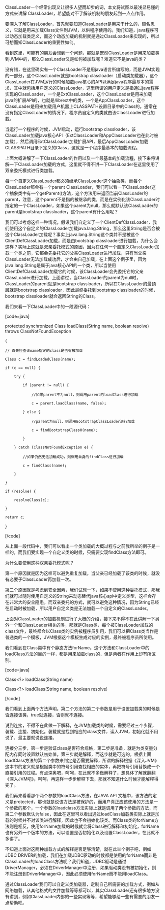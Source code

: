 ClassLoader一个经常出现又让很多人望而却步的词，本文将试图以最浅显易懂的方式来讲解 ClassLoader，希望能对不了解该机制的朋友起到一点点作用。 
要深入了解ClassLoader，首先就要知道ClassLoader是用来干什么的，顾名思义，它就是用来加载Class文件到JVM，以供程序使用的。我们知道，java程序可以动态加载类定义，而这个动态加载的机制就是通过ClassLoader来实现的，所以可想而知ClassLoader的重要性如何。 
看到这里，可能有的朋友会想到一个问题，那就是既然ClassLoader是用来加载类到JVM中的，那么ClassLoader又是如何被加载呢？难道它不是java的类？ 
没有错，在这里确实有一个ClassLoader不是用java语言所编写的，而是JVM实现的一部分，这个ClassLoader就是bootstrap classloader（启动类加载器），这个ClassLoader在JVM运行的时候加载java核心的API以满足java程序最基本的需求，其中就包括用户定义的ClassLoader，这里所谓的用户定义是指通过java程序实现的ClassLoader，一个是ExtClassLoader，这个ClassLoader是用来加载java的扩展API的，也就是/lib/ext中的类，一个是AppClassLoader，这个ClassLoader是用来加载用户机器上CLASSPATH设置目录中的Class的，通常在没有指定ClassLoader的情况下，程序员自定义的类就由该ClassLoader进行加载。 
当运行一个程序的时候，JVM启动，运行bootstrap classloader，该ClassLoader加载java核心API（ExtClassLoader和AppClassLoader也在此时被加载），然后调用ExtClassLoader加载扩展API，最后AppClassLoader加载CLASSPATH目录下定义的Class，这就是一个程序最基本的加载流程。 
上面大概讲解了一下ClassLoader的作用以及一个最基本的加载流程，接下来将讲解一下ClassLoader加载的方式，这里就不得不讲一下ClassLoader在这里使用了双亲委托模式进行类加载。 
每一个自定义ClassLoader都必须继承ClassLoader这个抽象类，而每个ClassLoader都会有一个parent ClassLoader，我们可以看一下ClassLoader这个抽象类中有一个getParent()方法，这个方法用来返回当前ClassLoader的parent，注意，这个parent不是指的被继承的类，而是在实例化该ClassLoader时指定的一个ClassLoader，如果这个parent为null，那么就默认该ClassLoader的parent是bootstrap classloader，这个parent有什么用呢？ 
我们可以考虑这样一种情况，假设我们自定义了一个ClientDefClassLoader，我们使用这个自定义的ClassLoader加载java.lang.String，那么这里String是否会被这个ClassLoader加载呢？事实上java.lang.String这个类并不是被这个ClientDefClassLoader加载，而是由bootstrap classloader进行加载，为什么会这样？实际上这就是双亲委托模式的原因，因为在任何一个自定义ClassLoader加载一个类之前，它都会先委托它的父亲ClassLoader进行加载，只有当父亲ClassLoader无法加载成功后，才会由自己加载，在上面这个例子里，因为java.lang.String是属于java核心API的一个类，所以当使用ClientDefClassLoader加载它的时候，该ClassLoader会先委托它的父亲ClassLoader进行加载，上面讲过，当ClassLoader的parent为null时，ClassLoader的parent就是bootstrap classloader，所以在ClassLoader的最顶层就是bootstrap classloader，因此最终委托到bootstrap classloader的时候，bootstrap classloader就会返回String的Class。 
我们来看一下ClassLoader中的一段源代码：
[code=java] 
protected synchronized Class loadClass(String name, boolean resolve) throws ClassNotFoundException
{
	// 首先检查该name指定的class是否有被加载
	Class c = findLoadedClass(name);
	if (c == null) {
		try {
			if (parent != null) {
				//如果parent不为null，则调用parent的loadClass进行加载
				c = parent.loadClass(name, false);
			} else {
				//parent为null，则调用BootstrapClassLoader进行加载
				c = findBootstrapClass0(name);
			}
		} catch (ClassNotFoundException e) {
			//如果仍然无法加载成功，则调用自身的findClass进行加载			
			c = findClass(name);
		}
	}
	if (resolve) {
		resolveClass(c);
	}
	return c;
}
[/code]
从上面一段代码中，我们可以看出一个类加载的大概过程与之前我所举的例子是一样的，而我们要实现一个自定义类的时候，只需要实现findClass方法即可。 
为什么要使用这种双亲委托模式呢？ 
第一个原因就是因为这样可以避免重复加载，当父亲已经加载了该类的时候，就没有必要子ClassLoader再加载一次。 
第二个原因就是考虑到安全因素，我们试想一下，如果不使用这种委托模式，那我们就可以随时使用自定义的String来动态替代java核心api中定义类型，这样会存在非常大的安全隐患，而双亲委托的方式，就可以避免这种情况，因为String已经在启动时被加载，所以用户自定义类是无法加载一个自定义的ClassLoader。 
上面对ClassLoader的加载机制进行了大概的介绍，接下来不得不在此讲解一下另外一个和ClassLoader相关的类，那就是Class类，每个被ClassLoader加载的class文件，最终都会以Class类的实例被程序员引用，我们可以把Class类当作是普通类的一个模板，JVM根据这个模板生成对应的实例，最终被程序员所使用。 
我们看到在Class类中有个静态方法forName，这个方法和ClassLoader中的loadClass方法的目的一样，都是用来加载class的，但是两者在作用上却有所区别。 
[code=java]
Class<?> loadClass(String name) 
Class<?> loadClass(String name, boolean resolve) 
[/code]
我们看到上面两个方法声明，第二个方法的第二个参数是用于设置加载类的时候是否连接该类，true就连接，否则就不连接。 
说到连接，不得不在此做一下解释，在JVM加载类的时候，需要经过三个步骤，装载、连接、初始化。装载就是找到相应的class文件，读入JVM，初始化就不用说了，最主要就说说连接。 
连接分三步，第一步是验证class是否符合规格，第二步是准备，就是为类变量分配内存同时设置默认初始值，第三步就是解释，而这步就是可选的，根据上面loadClass方法的第二个参数来判定是否需要解释，所谓的解释根据《深入JVM》这本书的定义就是根据类中的符号引用查找相应的实体，再把符号引用替换成一个直接引用的过程。有点深奥吧，呵呵，在此就不多做解释了，想具体了解就翻翻《深入JVM吧》，呵呵，再这样一步步解释下去，那就不知道什么时候才能解释得完了。 
我们再来看看那个两个参数的loadClass方法，在JAVA API 文档中，该方法的定义是protected，那也就是说该方法是被保护的，而用户真正应该使用的方法是一个参数的那个，一个参数的loadclass方法实际上就是调用了两个参数的方法，而第二个参数默认为false，因此在这里可以看出通过loadClass加载类实际上就是加载的时候并不对该类进行解释，因此也不会初始化该类。而Class类的forName方法则是相反，使用forName加载的时候就会将Class进行解释和初始化，forName也有另外一个版本的方法，可以设置是否初始化以及设置ClassLoader，在此就不多讲了。 
不知道上面对这两种加载方式的解释是否足够清楚，就在此举个例子吧，例如JDBC DRIVER的加载，我们在加载JDBC驱动的时候都是使用的forName而非是ClassLoader的loadClass方法呢？我们知道，JDBC驱动是通过DriverManager，必须在DriverManager中注册，如果驱动类没有被初始化，则不能注册到DriverManager中，因此必须使用forName而不能用loadClass。 
通过ClassLoader我们可以自定义类加载器，定制自己所需要的加载方式，例如从网络加载，从其他格式的文件加载等等都可以，其实ClassLoader还有很多地方没有讲到，例如ClassLoader内部的一些实现等等，希望能够给一些有需要的朋友一点帮助吧。